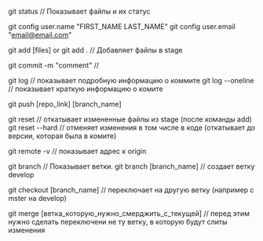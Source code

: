 git status // Показывает файлы и их статус

git config user.name "FIRST_NAME LAST_NAME"
git config user.email "email@email.com"

git add [files] or git add . // Добавляет файлы в stage

git commit -m "comment"  //

git log  // показывает подробную информацию о коммите
git log --oneline  // показывает краткую информацию о комите

git push [repo_link] [branch_name]

git reset  // откатывает измененные файлы из stage (после команды add)
git reset --hard // отменяет изменения в том числе в коде (откатывает до версии, которая была в комите)

git remote -v // показывает адрес к origin

git branch // Показывает ветки.
git branch [branch_name] // создает ветку develop

git checkout [branch_name] // переключает на другую ветку (например с mster на develop)

git merge [ветка_которую_нужно_смерджить_с_текущей] // перед этим нужно сделать переключени не ту ветку, в которую будут слиты изменения